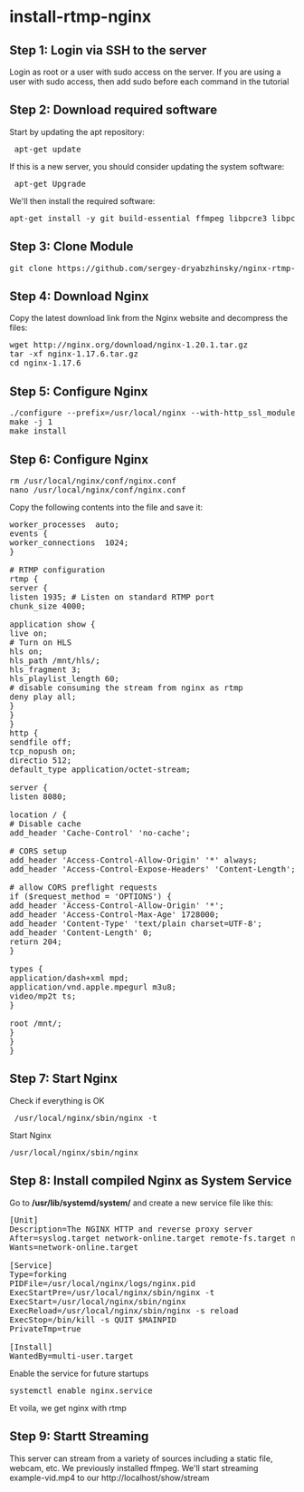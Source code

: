 # install-rtmp-nginx
## Step 1: Login via SSH to the server
Login as root or a user with sudo access on the server. If you are using a user with sudo access, then add sudo before each command in the tutorial
## Step 2: Download required software
Start by updating the apt repository:   
<pre> apt-get update </pre>
If this is a new server, you should consider updating the system software:
<pre> apt-get Upgrade </pre>
We'll then install the required software:
<pre>apt-get install -y git build-essential ffmpeg libpcre3 libpcre3-dev libssl-dev zlib1g-dev </pre>
## Step 3: Clone Module
<pre>git clone https://github.com/sergey-dryabzhinsky/nginx-rtmp-module.git</pre>
## Step 4: Download Nginx
Copy the latest download link from the Nginx website and decompress the files:
<pre>wget http://nginx.org/download/nginx-1.20.1.tar.gz
tar -xf nginx-1.17.6.tar.gz
cd nginx-1.17.6</pre>
## Step 5: Configure Nginx
<pre>./configure --prefix=/usr/local/nginx --with-http_ssl_module --add-module=../nginx-rtmp-module
make -j 1
make install</pre>
## Step 6: Configure Nginx
<pre>rm /usr/local/nginx/conf/nginx.conf
nano /usr/local/nginx/conf/nginx.conf</pre>
Copy the following contents into the file and save it:
<pre>worker_processes  auto;
events {
worker_connections  1024;
}

# RTMP configuration
rtmp {
server {
listen 1935; # Listen on standard RTMP port
chunk_size 4000;

application show {
live on;
# Turn on HLS
hls on;
hls_path /mnt/hls/;
hls_fragment 3;
hls_playlist_length 60;
# disable consuming the stream from nginx as rtmp
deny play all;
}
}
}
http {
sendfile off;
tcp_nopush on;
directio 512;
default_type application/octet-stream;

server {
listen 8080;

location / {
# Disable cache
add_header 'Cache-Control' 'no-cache';

# CORS setup
add_header 'Access-Control-Allow-Origin' '*' always;
add_header 'Access-Control-Expose-Headers' 'Content-Length';

# allow CORS preflight requests
if ($request_method = 'OPTIONS') {
add_header 'Access-Control-Allow-Origin' '*';
add_header 'Access-Control-Max-Age' 1728000;
add_header 'Content-Type' 'text/plain charset=UTF-8';
add_header 'Content-Length' 0;
return 204;
}

types {
application/dash+xml mpd;
application/vnd.apple.mpegurl m3u8;
video/mp2t ts;
}

root /mnt/;
}
}
}
</pre>
## Step 7: Start Nginx
Check if everything is OK
<pre> /usr/local/nginx/sbin/nginx -t </pre>
Start Nginx
<pre>/usr/local/nginx/sbin/nginx</pre>
## Step 8: Install compiled Nginx as System Service
Go to **/usr/lib/systemd/system/** and create a new service file like this:
<pre>[Unit]
Description=The NGINX HTTP and reverse proxy server
After=syslog.target network-online.target remote-fs.target nss-lookup.target
Wants=network-online.target

[Service]
Type=forking
PIDFile=/usr/local/nginx/logs/nginx.pid
ExecStartPre=/usr/local/nginx/sbin/nginx -t
ExecStart=/usr/local/nginx/sbin/nginx
ExecReload=/usr/local/nginx/sbin/nginx -s reload
ExecStop=/bin/kill -s QUIT $MAINPID
PrivateTmp=true

[Install]
WantedBy=multi-user.target
</pre>
Enable the service for future startups
<pre>systemctl enable nginx.service</pre>
Et voila, we get nginx with rtmp

## Step 9: Startt Streaming
This server can stream from a variety of sources including a static file, webcam, etc.
We previously installed ffmpeg. We'll start streaming example-vid.mp4 to our http://localhost/show/stream


